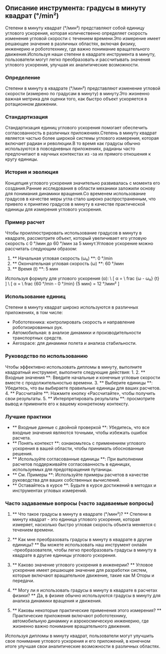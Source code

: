 ## Описание инструмента: градусы в минуту квадрат (°/min²)

Степени в минуту квадрат (°/мин²) представляют собой единицу углового ускорения, которая количественно определяет скорость изменения угловой скорости с течением времени.Это измерение имеет решающее значение в различных областях, включая физику, инженерию и робототехнику, где важно понимание вращательного движения.Используя наши степени в квадрате инструмента в минуту, пользователи могут легко преобразовать и рассчитывать значения углового ускорения, улучшая их аналитические возможности.

### Определение
Степени в минуту в квадрате (°/мин²) представляют изменение угловой скорости (измерено по градусам в минуту) в минуту.Это жизненно важная метрика для оценки того, как быстро объект ускоряется в ротационном движении.

### Стандартизация
Стандартизация единиц углового ускорения помогает обеспечить согласованность в различных приложениях.Степень в минуту квадрат является частью более широкой системы углового измерения, которая включает радиан и революции.В то время как градусы обычно используются в повседневных приложениях, радианы часто предпочитают в научных контекстах из -за их прямого отношения к кругу единицы.

### История и эволюция
Концепция углового ускорения значительно развивалась с момента его создания.Ранние исследования в области механики заложили основу для понимания динамики вращения.Со временем использование градусов в качестве меры угла стало широко распространенным, что привело к принятию градусов в минуту в качестве практической единицы для измерения углового ускорения.

### Пример расчет
Чтобы проиллюстрировать использование градусов в минуту в квадрате, рассмотрите объект, который увеличивает его угловую скорость с 0 °/мин до 60 °/мин за 5 минут.Угловое ускорение можно рассчитать следующим образом:

1. ** Начальная угловая скорость (ω₀) **: 0 °/min
2. ** Окончательная угловая скорость (ω) **: 60 °/мин
3. ** Время (t) **: 5 мин

Используя формулу для углового ускорения (α):
\ [
α = \ frac {ω - ω₀} {t}
\]
\ [
α = \ frac {60 °/min - 0 °/min} {5 мин} = 12 °/мин²
\]

### Использование единиц
Степени в минуту квадрат широко используются в различных приложениях, в том числе:
- Робототехника: контролировать скорость и направление роботизированных рук.
- Автомобильная: в анализе динамики и производительности транспортных средств.
- Aerospace: для динамики полета и анализа стабильности.

### Руководство по использованию
Чтобы эффективно использовать дипломы в минуту, выполните квадратный инструмент, выполните следующие действия:
1.
2. ** Входные значения **: Введите начальные и конечные угловые скорости вместе с продолжительностью времени.
3. ** Выберите единицы **: Убедитесь, что вы выбираете правильные единицы для ваших расчетов.
4. ** Рассчитайте **: Нажмите кнопку «Рассчитайте», чтобы получить свои результаты.
5. ** Интерпретировать результаты **: просмотрите вывод и примените его к вашему конкретному контексту.

### Лучшие практики
- ** Входные данные с двойной проверкой **: Убедитесь, что все входные значения являются точными, чтобы избежать ошибок расчета.
- ** Понять контекст **: ознакомьтесь с применением углового ускорения в вашей области, чтобы принимать обоснованные решения.
- ** Используйте согласованные единицы **: При выполнении расчетов поддерживайте согласованность в единицах, используемых для предотвращения путаницы.
- ** См. Примеры **: Используйте примеры расчетов в качестве руководства для ваших собственных вычислений.
- ** Оставайтесь в курсе **: Будьте в курсе достижений в методах и инструментах угловых измерений.

### Часто задаваемые вопросы (часто задаваемые вопросы)

1. ** Что такое градусы в минуту в квадрате (°/мин²)? **
Степени в минуту квадрат - это единица углового ускорения, которая измеряет, насколько быстро угловая скорость объекта меняется с течением времени.

2. ** Как мне преобразовать градусы в минуту в квадрате в другие единицы? **
Вы можете использовать наш инструмент онлайн -преобразователя, чтобы легко преобразовать градусы в минуту в квадрате в другие единицы углового ускорения.

3. ** Каково значение углового ускорения в инженерии? **
Угловое ускорение имеет решающее значение для разработки систем, которые включают вращательное движение, такие как M Оторы и передачи.

4. ** Могу ли я использовать градусы в минуту в квадрате в расчетах физики? **
Да, в физике обычно используются градусы в минуту для анализа динамики вращения и движения.

5. ** Каковы некоторые практические применения этого измерения? **
Практические приложения включают робототехнику, автомобильную динамику и аэрокосмическую инженерию, где жизненно важно понимание вращательного движения.

Используя дипломы в минуту квадрат, пользователи могут улучшить свое понимание углового ускорения и его приложений, в конечном итоге улучшая свои аналитические возможности в различных областях.